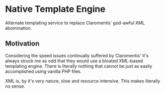 # Native Template Engine
Alternate templating service to replace Claromentis' god-awful XML abomination.

## Motivation
Considering the speed issues continually suffered by Claromentis' it's always struck me as odd that they would use a bloated XML-based templating engine. There is literally nothing that cannot be just as easily accomplished using vanilla PHP files.

XML is, by it's very nature, slow and resource intensive. This makes literally no sense.
